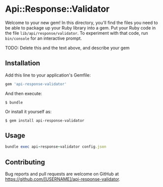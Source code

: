 # Api::Response::Validator

Welcome to your new gem! In this directory, you'll find the files you need to be able to package up your Ruby library into a gem. Put your Ruby code in the file `lib/api/response/validator`. To experiment with that code, run `bin/console` for an interactive prompt.

TODO: Delete this and the text above, and describe your gem

## Installation

Add this line to your application's Gemfile:

```ruby
gem 'api-response-validator'
```

And then execute:

    $ bundle

Or install it yourself as:

    $ gem install api-response-validator

## Usage

```ruby
bundle exec api-response-validator config.json
```

## Contributing

Bug reports and pull requests are welcome on GitHub at https://github.com/[USERNAME]/api-response-validator.
